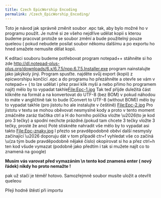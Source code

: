 ```yaml
---
title: Czech EpicWorship Encoding
permalink: /Czech_EpicWorship_Encoding/
---
```


Toto je návod jak správně změnit soubor .epc tak, aby bylo možné ho v programu použít. Je nutné si ze všeho nejdříve udělat kopii s kterou budeme pracovat protože se soubor změní a bude použitelný pouze queleou ( pokud nebudete posílat soubor někomu dalšímu a po exportu ho hned smažete nemusíte dělat kopii.

K editaci souboru budeme potřebovat program notepad++ stáhněte si ho zde [<http://dl.notepad-plus-plus.org/downloads/6.x/6.7.5/npp.6.7.5.Installer.exe>](/http://dl.notepad-plus-plus.org/downloads/6.x/6.7.5/npp.6.7.5.Installer.exe "wikilink") program nainstalujte jako jakýkoly jiný. Program spusťte. najděte svůj export (kopii) z epicworshipu končící .epc a do programu ho přezáhněte a otevře se vám v notepad++ ( to lze udělat i přez praví klik myši a nebo přímo ho programem najít) mělo by to vypadat takhle[<File:Epc-1.jpg>](/File:Epc-1.jpg "wikilink") Tak teď příjde duležitá část klikněte na formát a na konvertovat do UTF-8 (bez BOM) v pokud náhodou to máte v angličtině tak to bude (Convert to UTF-8 (without BOM)) mělo by to vypadat takhle (pro jistotu ho ale instalujte v češtině) [<File:Epc-2.jpg>](/File:Epc-2.jpg "wikilink") Pro jistotu v textu se mohou oběvovat nesmyslné kody a proto v tento moment zmáčněte zaráz tlačítka ctrl a H do horního políčka vložte \\u2026(to je kod pro 3 tečky) a spodní nechcte prázdné.(pokud tam chcete 3 tečky vložte 3 tečky, prosté že ano) Poté stiskněte nahradit vše mělo by to vypadat asi takto [<File:Epc-znaky.jpg>](/File:Epc-znaky.jpg "wikilink") I přezto se pravděpodobně oběví další nesmysly začínající \\u2026 doporuju dát v tom případě ctr+f vyhledat vše co začíná \\u(za tým bude pravděpodobně nějaké číslo) okopírovat si ho a přez ctrl+h ten kod všude vymazat (podobně jako předtím i tak si mužete najít co to znamená na google)

****Musím vás varovat před vymazáním \\n tento kod znamená enter ( nový řádek) nikdy ho proto nemažte !****

pak už stačí je téměř hotovo. Samozřejmně soubor musíte uložit a otevřít queleou

Přeji hodně štěstí při importu
